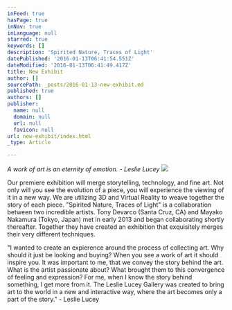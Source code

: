 ```yaml
---
inFeed: true
hasPage: true
inNav: true
inLanguage: null
starred: true
keywords: []
description: 'Spirited Nature, Traces of Light'
datePublished: '2016-01-13T06:41:54.551Z'
dateModified: '2016-01-13T06:41:49.417Z'
title: New Exhibit
author: []
sourcePath: _posts/2016-01-13-new-exhibit.md
published: true
authors: []
publisher:
  name: null
  domain: null
  url: null
  favicon: null
url: new-exhibit/index.html
_type: Article

---
```

_A work of art is an eternity of emotion. - Leslie Lucey_
![](https://the-grid-user-content.s3-us-west-2.amazonaws.com/d814f32f-f9d4-423f-a7a4-2b750c45d7e1.jpg)

Our premiere exhibition will merge storytelling, technology, and fine art. Not only will you see the evolution of a piece, you will experience the viewing of it in a new way. We are utilizing 3D and Virtual Reality to weave together the story of each piece. "Spirited Nature, Traces of Light" is a collaboration between two incredible artists. Tony Devarco (Santa Cruz, CA) and Mayako Nakamura (Tokyo, Japan) met in early 2013 and began collaborating shortly thereafter. Together they have created an exhibition that exquisitely merges their very different techniques.

"I wanted to create an expierence around the process of collecting art. Why should it just be looking and buying? When you see a work of art it should inspire you. It was important to me, that we convey the story behind the art. What is the artist passionate about? What brought them to this convergence of feeling and expression? For me, when I know the story behind something, I get more from it. The Leslie Lucey Gallery was created to bring art to the world in a new and interactive way, where the art becomes only a part of the story." - Leslie Lucey
